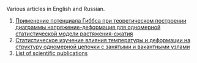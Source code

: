 Various articles in English and Russian.
   1. [Применение потенциала Гиббса при теоретическом построении диаграммы напряжение-деформация для одномерной статистической модели растяжения-сжатия](Trudy_BNTU_ISSN_1683-0377.pdf)
   2. [Статистическое изучение влияния температуры и деформации на структуру одномерной цепочки с занятыми и вакантными узлами](NIRS-2003_VIII_Respublikanskaya_nauchno-tekhnicheskaya_konferentsiya_studentov_i_aspiratnov.pdf)
   3. [List of scientific publications](List_of_scientific_publications.docx)
